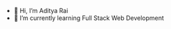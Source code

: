 - 👋 Hi, I’m Aditya Rai
- 🌱 I’m currently learning Full Stack Web Development


<!---
aditya51020/aditya51020 is a ✨ special ✨ repository because its `README.md` (this file) appears on your GitHub profile.
You can click the Preview link to take a look at your changes.
--->
